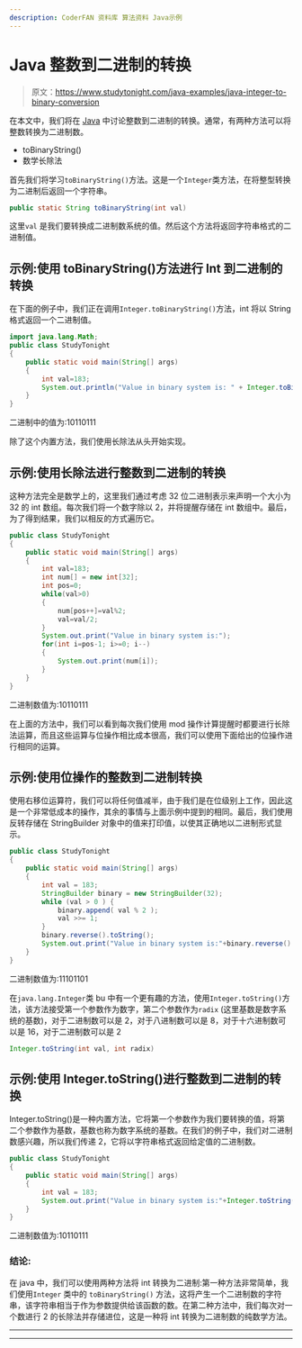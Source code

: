 ```yaml
---
description: CoderFAN 资料库 算法资料 Java示例
---
```


# Java 整数到二进制的转换

> 原文：<https://www.studytonight.com/java-examples/java-integer-to-binary-conversion>

在本文中，我们将在 [Java](https://www.studytonight.com/java/) 中讨论整数到二进制的转换。通常，有两种方法可以将整数转换为二进制数。

*   toBinaryString()
*   数学长除法

首先我们将学习`toBinaryString()`方法。这是一个`Integer`类方法，在将整型转换为二进制后返回一个字符串。

```java
public static String toBinaryString(int val)
```

这里`val` 是我们要转换成二进制数系统的值。然后这个方法将返回字符串格式的二进制值。

## 示例:使用 toBinaryString()方法进行 Int 到二进制的转换

在下面的例子中，我们正在调用`Integer.toBinaryString()`方法，int 将以 String 格式返回一个二进制值。

```java
import java.lang.Math; 
public class StudyTonight 
{ 
	public static void main(String[] args)   
	{ 
		int val=183;
		System.out.println("Value in binary system is: " + Integer.toBinaryString(val)); 
	} 
}
```

二进制中的值为:10110111

除了这个内置方法，我们使用长除法从头开始实现。

## 示例:使用长除法进行整数到二进制的转换

这种方法完全是数学上的，这里我们通过考虑 32 位二进制表示来声明一个大小为 32 的 int 数组。每次我们将一个数字除以 2，并将提醒存储在 int 数组中。最后，为了得到结果，我们以相反的方式遍历它。

```java
public class StudyTonight 
{ 
	public static void main(String[] args)   
	{ 
		int val=183;
		int num[] = new int[32];
		int pos=0;
		while(val>0)
		{
			num[pos++]=val%2;
			val=val/2;
		}
		System.out.print("Value in binary system is:");
		for(int i=pos-1; i>=0; i--)
		{
			System.out.print(num[i]);
		}
	} 
} 
```

二进制数值为:10110111

在上面的方法中，我们可以看到每次我们使用 mod 操作计算提醒时都要进行长除法运算，而且这些运算与位操作相比成本很高，我们可以使用下面给出的位操作进行相同的运算。

## 示例:使用位操作的整数到二进制转换

使用右移位运算符，我们可以将任何值减半，由于我们是在位级别上工作，因此这是一个非常低成本的操作，其余的事情与上面示例中提到的相同。最后，我们使用反转存储在 StringBuilder 对象中的值来打印值，以使其正确地以二进制形式显示。

```java
public class StudyTonight 
{ 
	public static void main(String[] args)   
	{ 
		int val = 183;
		StringBuilder binary = new StringBuilder(32);
		while (val > 0 ) {
			binary.append( val % 2 );
			val >>= 1;
		}
		binary.reverse().toString();
		System.out.print("Value in binary system is:"+binary.reverse().toString());
	} 
} 
```

二进制数值为:11101101

在`java.lang.Integer`类 bu 中有一个更有趣的方法，使用`Integer.toString()`方法，该方法接受第一个参数作为数字，第二个参数作为`radix` (这里基数是数字系统的基数)，对于二进制数可以是 2，对于八进制数可以是 8，对于十六进制数可以是 16，对于二进制数可以是 2

```java
Integer.toString(int val, int radix) 
```

## 示例:使用 Integer.toString()进行整数到二进制的转换

Integer.toString()是一种内置方法，它将第一个参数作为我们要转换的值，将第二个参数作为基数，基数也称为数字系统的基数。在我们的例子中，我们对二进制数感兴趣，所以我们传递 2，它将以字符串格式返回给定值的二进制数。

```java
public class StudyTonight 
{ 
	public static void main(String[] args)   
	{ 
		int val = 183;
		System.out.print("Value in binary system is:"+Integer.toString(val, 2));
	} 
}
```

二进制数值为:10110111

### 结论:

在 java 中，我们可以使用两种方法将 int 转换为二进制:第一种方法非常简单，我们使用`Integer` 类中的 `toBinaryString()` 方法，这将产生一个二进制数的字符串，该字符串相当于作为参数提供给该函数的数。在第二种方法中，我们每次对一个数进行 2 的长除法并存储进位，这是一种将 int 转换为二进制数的纯数学方法。

* * *

* * *